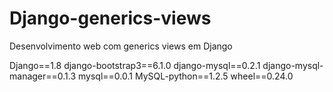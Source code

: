 # Django-generics-views
Desenvolvimento web com generics views em Django

Django==1.8
django-bootstrap3==6.1.0
django-mysql==0.2.1
django-mysql-manager==0.1.3
mysql==0.0.1
MySQL-python==1.2.5
wheel==0.24.0

